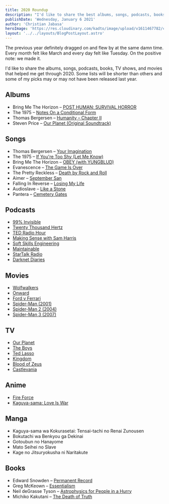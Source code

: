 ```yaml
---
title: 2020 Roundup
description: "I'd like to share the best albums, songs, podcasts, books, TV shows, and movies that helped me get through 2020."
publishDate: 'Wednesday, January 6 2021'
author: 'Christian Jabasa'
heroImage: 'https://res.cloudinary.com/kadto/image/upload/v1611467782/cljabasa/blog/20210106-2020-roundup/kelly-sikkema-CjdsgW4cVSU-unsplash.jpg'
layout: '../../layouts/BlogPostLayout.astro'
---
```


The previous year definitely dragged on and flew by at the same damn time. Every month felt like March and every day felt like Tuesday. On the positive note: we made it.

I'd like to share the albums, songs, podcasts, books, TV shows, and movies that helped me get through 2020. Some lists will be shorter than others and some of my picks may or may not have been released last year.

## Albums

- Bring Me The Horizon – [POST HUMAN: SURVIVAL HORROR](https://music.apple.com/ph/album/post-human-survival-horror/1535067172)
- The 1975 – [Notes On a Conditional Form](https://music.apple.com/ph/album/notes-on-a-conditional-form-deluxe-apple-music-edition/1513201189)
- Thomas Bergersen – [Humanity – Chapter II](https://music.apple.com/ph/album/humanity-chapter-ii/1535849646)
- Steven Price – [Our Planet (Original Soundtrack)](https://music.apple.com/ph/album/our-planet-original-soundtrack/1455106218)

## Songs

- Thomas Bergersen – [Your Imagination](https://music.apple.com/ph/album/your-imagination-feat-audrey-karrasch/1535849646?i=1535849650)
- The 1975 – [If You're Too Shy (Let Me Know)](https://music.apple.com/ph/album/if-youre-too-shy-let-me-know/1513201189?i=1513201462)
- Bring Me The Horizon – [OBEY (with YUNGBLUD)](https://music.apple.com/ph/album/obey-with-yungblud/1535067172?i=1535067312)
- Evanescence – [The Game Is Over](https://music.apple.com/ph/album/the-game-is-over/1541326602?i=1541326605)
- The Pretty Reckless – [Death by Rock and Roll](https://music.apple.com/ph/album/death-by-rock-and-roll/1537880202?i=1537880203)
- Aimer – [September San](https://music.apple.com/ph/album/september-san/1156013152?i=1156013486)
- Falling In Reverse – [Losing My Life](https://music.apple.com/ph/album/losing-my-life/1485072642?i=1485072643)
- Audioslave – [Like a Stone](https://music.apple.com/ph/album/like-a-stone/208294748?i=208294873)
- Pantera – [Cemetery Gates](https://music.apple.com/ph/album/cemetery-gates/1163813822?i=1163813975)

## Podcasts

- [99% Invisible](https://podcasts.apple.com/ph/podcast/99-invisible/id394775318)
- [Twenty Thousand Hertz](https://podcasts.apple.com/ph/podcast/twenty-thousand-hertz/id1171270672)
- [TED Radio Hour](https://podcasts.apple.com/ph/podcast/ted-radio-hour/id523121474)
- [Making Sense with Sam Harris](https://podcasts.apple.com/ph/podcast/making-sense-with-sam-harris/id733163012)
- [Soft Skills Engineering](https://podcasts.apple.com/ph/podcast/soft-skills-engineering/id1091341048)
- [Maintainable](https://podcasts.apple.com/ph/podcast/maintainable/id1459893010)
- [StarTalk Radio](https://podcasts.apple.com/ph/podcast/startalk-radio/id325404506)
- [Darknet Diaries](https://podcasts.apple.com/ph/podcast/darknet-diaries/id1296350485)

## Movies

- [Wolfwalkers](https://tv.apple.com/ph/movie/wolfwalkers/umc.cmc.amuoq00hqelfi98j0gvg641x)
- [Onward](https://tv.apple.com/ph/movie/onward/umc.cmc.5um5qljv52fiyq5smadc3c5qs)
- [Ford v Ferrari](https://tv.apple.com/ph/movie/le-mans-66/umc.cmc.6f6qe9muhuw7g21639iajetn1)
- [Spider-Man (2001)](https://tv.apple.com/ph/movie/spider-man/umc.cmc.5phzpxxmktrfukrvil304pg8e)
- [Spider-Man 2 (2004)](https://tv.apple.com/ph/movie/spider-man-2/umc.cmc.3r7os17fk4uufvf09l35lc9hp)
- [Spider-Man 3 (2007)](https://tv.apple.com/ph/movie/spider-man-3/umc.cmc.6b5zczyf59sfnocdpbah8ve7t)

## TV

- [Our Planet](https://www.netflix.com/Title/80049832)
- [The Boys](https://www.primevideo.com/detail/The-Boys/0KRGHGZCHKS920ZQGY5LBRF7MA)
- [Ted Lasso](https://tv.apple.com/ph/show/ted-lasso/umc.cmc.vtoh0mn0xn7t3c643xqonfzy)
- [Kingdom](https://www.netflix.com/Title/80180171)
- [Blood of Zeus](https://www.netflix.com/title/81001988)
- [Castlevania](https://www.netflix.com/title/80095241)

## Anime

- [Fire Force](https://www.netflix.com/search?q=fire%20force&jbv=81143589)
- [Kaguya-sama: Love Is War](https://www.netflix.com/title/81061754)

## Manga

- Kaguya-sama wa Kokurasetai: Tensai-tachi no Renai Zunousen
- Bokutachi wa Benkyou ga Dekinai
- Gotoubun no Hanayome
- Mato Seihei no Slave
- Kage no Jitsuryokusha ni Naritakute

## Books

- Edward Snowden – [Permanent Record](https://www.amazon.com/Permanent-Record-Edward-Snowden/dp/1250237238)
- Greg McKeown – [Essentialism](https://www.amazon.com/Essentialism-Disciplined-Pursuit-Greg-McKeown/dp/0804137382)
- Neil deGrasse Tyson – [Astrophysics for People in a Hurry](https://www.amazon.com/Astrophysics-People-Hurry-deGrasse-Tyson/dp/0393609391)
- Michiko Kakutani – [The Death of Truth](https://podcasts.apple.com/ph/podcast/making-sense-with-sam-harris/id733163012)
